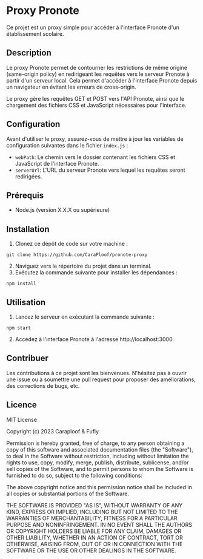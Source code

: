 # Proxy Pronote

Ce projet est un proxy simple pour accéder à l'interface Pronote d'un établissement scolaire.

## Description

Le proxy Pronote permet de contourner les restrictions de même origine (same-origin policy) en redirigeant les requêtes vers le serveur Pronote à partir d'un serveur local. Cela permet d'accéder à l'interface Pronote depuis un navigateur en évitant les erreurs de cross-origin.

Le proxy gère les requêtes GET et POST vers l'API Pronote, ainsi que le chargement des fichiers CSS et JavaScript nécessaires pour l'interface.

## Configuration

Avant d'utiliser le proxy, assurez-vous de mettre à jour les variables de configuration suivantes dans le fichier `index.js` :

- `webPath`: Le chemin vers le dossier contenant les fichiers CSS et JavaScript de l'interface Pronote.
- `serverUrl`: L'URL du serveur Pronote vers lequel les requêtes seront redirigées.

## Prérequis

- Node.js (version X.X.X ou supérieure)

## Installation

1. Clonez ce dépôt de code sur votre machine :
```shell
git clone https://github.com/CaraPloof/pronote-proxy
```

2. Naviguez vers le répertoire du projet dans un terminal.
3. Exécutez la commande suivante pour installer les dépendances :

```shell
npm install
```

## Utilisation

1. Lancez le serveur en exécutant la commande suivante :
```shell
npm start
```

2. Accédez à l'interface Pronote à l'adresse http://localhost:3000.

## Contribuer

Les contributions à ce projet sont les bienvenues. N'hésitez pas à ouvrir une issue ou à soumettre une pull request pour proposer des améliorations, des corrections de bugs, etc.

## Licence

MIT License

Copyright (c) 2023 Caraploof & Fufly

Permission is hereby granted, free of charge, to any person obtaining a copy of this software and associated documentation files (the "Software"), to deal in the Software without restriction, including without limitation the rights to use, copy, modify, merge, publish, distribute, sublicense, and/or sell copies of the Software, and to permit persons to whom the Software is furnished to do so, subject to the following conditions:

The above copyright notice and this permission notice shall be included in all copies or substantial portions of the Software.

THE SOFTWARE IS PROVIDED "AS IS", WITHOUT WARRANTY OF ANY KIND, EXPRESS OR IMPLIED, INCLUDING BUT NOT LIMITED TO THE WARRANTIES OF MERCHANTABILITY, FITNESS FOR A PARTICULAR PURPOSE AND NONINFRINGEMENT. IN NO EVENT SHALL THE AUTHORS OR COPYRIGHT HOLDERS BE LIABLE FOR ANY CLAIM, DAMAGES OR OTHER LIABILITY, WHETHER IN AN ACTION OF CONTRACT, TORT OR OTHERWISE, ARISING FROM, OUT OF OR IN CONNECTION WITH THE SOFTWARE OR THE USE OR OTHER DEALINGS IN THE SOFTWARE.